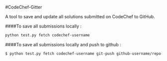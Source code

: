 #CodeChef-Gitter

A tool to save and update all solutions submitted on CodeChef to GitHub.

####To save all submissions locally :
```bash
python test.py fetch codechef-username
```
####To save all submissions locally and push to github :
```bash
$ python test.py fetch codechef-username git-push github-username/repo-name
```